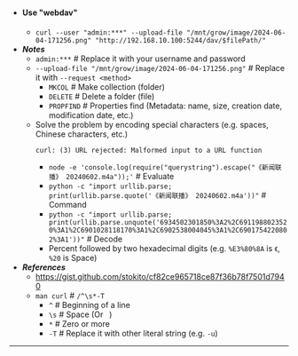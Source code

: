 - #### Use "webdav"
    - `curl --user "admin:***" --upload-file "/mnt/grow/image/2024-06-04-171256.png" "http://192.168.10.100:5244/dav/$filePath/"`
- ***Notes***
    - `admin:***` # Replace it with your username and password
    - `--upload-file "/mnt/grow/image/2024-06-04-171256.png"` # Replace it with `--request <method>`
        - `MKCOL` # Make collection (folder)
        - `DELETE` # Delete a folder (file)
        - `PROPFIND` # Properties find (Metadata: name, size, creation date, modification date, etc.)
    - Solve the problem by encoding special characters (e.g. spaces, Chinese characters, etc.)
      ```
      curl: (3) URL rejected: Malformed input to a URL function
      ```
        - `node -e 'console.log(require("querystring").escape("《新闻联播》 20240602.m4a"));'` # Evaluate
        - `python -c "import urllib.parse; print(urllib.parse.quote('《新闻联播》 20240602.m4a'))"` # Command
        - `python -c "import urllib.parse; print(urllib.parse.unquote('6934502301850%3A2%2C6911988023520%3A1%2C6901028118170%3A1%2C6902538004045%3A1%2C6901754220802%3A1'))"` # Decode
        - Percent followed by two hexadecimal digits (e.g. `%E3%80%8A` is `《`, `%20` is Space)
- ***References***
    - https://gist.github.com/stokito/cf82ce965718ce87f36b78f7501d7940
    - `man curl` # `/^\s*-T`
        - `^` # Beginning of a line
        - `\s` # Space (Or ` `)
        - `*` # Zero or more
        - `-T` # Replace it with other literal string (e.g. `-u`)
- ---
